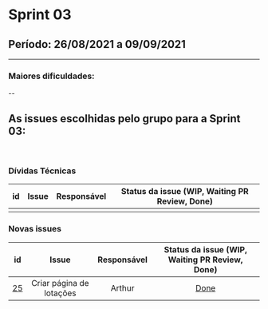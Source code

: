 # Sprint 03

## Período: 26/08/2021 a 09/09/2021

<p align="justify"> 

  ---
 </p>

### Maiores dificuldades:

<p align="justify"> -- </p>



## As issues escolhidas pelo grupo para a Sprint 03:

<br>

### Dívidas Técnicas

| id | Issue | Responsável | Status da issue (WIP, Waiting PR Review, Done)|
| :----: | :----: | :----: | :----: |
|||||

### Novas issues

| id | Issue | Responsável | Status da issue (WIP, Waiting PR Review, Done)|
| :----: | :----: | :----: | :----: |
| [25](https://github.com/DITGO/2020-2-SiGeD/issues/25) | Criar página de lotações | Arthur  | [Done](https://github.com/DITGO/2020-2-SiGeD-Frontend/pull/3)|
